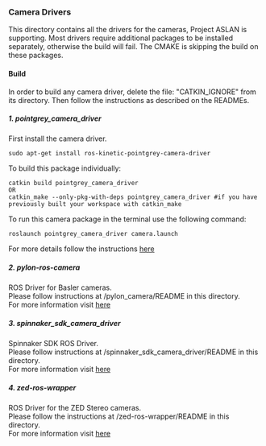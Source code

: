 ### Camera Drivers

This directory contains all the drivers for the cameras, Project ASLAN is supporting. Most drivers require additional packages to be installed separately, otherwise the build will fail. The CMAKE is skipping the build on these packages.

#### Build
In order to build any camera driver, delete the file: "CATKIN_IGNORE" from its directory. Then follow the instructions as described on the READMEs.

##### 1. pointgrey_camera_driver
First install the camera driver.
```
sudo apt-get install ros-kinetic-pointgrey-camera-driver
```
To build this package individually:
```
catkin build pointgrey_camera_driver
OR
catkin_make --only-pkg-with-deps pointgrey_camera_driver #if you have previously built your workspace with catkin_make
```

To run this camera package in the terminal use the following command:

```
roslaunch pointgrey_camera_driver camera.launch
```
For more details follow the instructions [here](http://wiki.ros.org/pointgrey_camera_driver)

##### 2. pylon-ros-camera
ROS Driver for Basler cameras.  
Please follow instructions at /pylon_camera/README in this directory.   
For more information visit [here](http://wiki.ros.org/pylon_camera)

##### 3. spinnaker_sdk_camera_driver
Spinnaker SDK ROS Driver.  
Please follow instructions at /spinnaker_sdk_camera_driver/README in this directory.   
For more information visit [here](https://wiki.ros.org/spinnaker_sdk_camera_driver)

##### 4. zed-ros-wrapper
ROS Driver for the ZED Stereo cameras.  
Please follow the instructions at /zed-ros-wrapper/README in this directory.   
For more information visit [here](http://wiki.ros.org/zed-ros-wrapper)